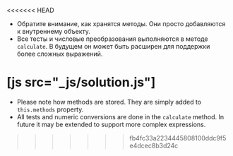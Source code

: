 
<<<<<<< HEAD
- Обратите внимание, как хранятся методы. Они просто добавляются к внутреннему объекту.
- Все тесты и числовые преобразования выполняются в методе `calculate`. В будущем он может быть расширен для поддержки более сложных выражений.

[js src="_js/solution.js"]
=======
- Please note how methods are stored. They are simply added to `this.methods` property.
- All tests and numeric conversions are done in the `calculate` method. In future it may be extended to support more complex expressions.
>>>>>>> fb4fc33a2234445808100ddc9f5e4dcec8b3d24c
